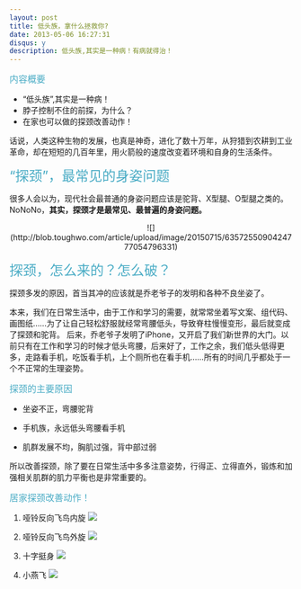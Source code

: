 ```yaml
---
layout: post
title: 低头族，拿什么拯救你?
date: 2013-05-06 16:27:31
disqus: y
description: 低头族,其实是一种病！有病就得治！
---
```

<font color=#4AACC5 size=3>内容概要</font>

- “低头族”,其实是一种病！
- 脖子控制不住的前探，为什么？
- 在家也可以做的探颈改善动作！

话说，人类这种生物的发展，也真是神奇，进化了数十万年，从狩猎到农耕到工业革命，却在短短的几百年里，用火箭般的速度改变着环境和自身的生活条件。 

<font color=#4AACC5 size=5>“探颈”，最常见的身姿问题 </font>

很多人会以为，现代社会最普通的身姿问题应该是驼背、X型腿、O型腿之类的。NoNoNo，**其实，探颈才是最常见、最普遍的身姿问题。**


<center>
![](http://blob.toughwo.com/article/upload/image/20150715/6357255090424777054796331)
</center>


<font color=#4AACC5 size=5>探颈，怎么来的？怎么破？ </font>

探颈多发的原因，首当其冲的应该就是乔老爷子的发明和各种不良坐姿了。

本来，我们在日常生活中，由于工作和学习的需要，就常常坐着写文案、组代码、画图纸……为了让自己轻松舒服就经常弯腰低头，导致脊柱慢慢变形，最后就变成了探颈和驼背。 
后来，乔老爷子发明了iPhone，又开启了我们新世界的大门。以前只有在工作和学习的时候才低头弯腰，后来好了，工作之余，我们低头低得更多，走路看手机，吃饭看手机，上个厕所也在看手机……所有的时间几乎都处于一个不正常的生理姿势。

<font color=#4AACC5 size=3>探颈的主要原因</font>

- 坐姿不正，弯腰驼背

- 手机族，永远低头弯腰看手机

- 肌群发展不均，胸肌过强，背中部过弱

所以改善探颈，除了要在日常生活中多多注意姿势，行得正、立得直外，锻炼和加强相关肌群的肌力平衡也是非常重要的。

<font color=#4AACC5 size=3>居家探颈改善动作！</font>


1. 哑铃反向飞鸟内旋
![](http://blob.toughwo.com/article/upload/image/20150715/6357255090495514787181294)

2. 哑铃反向飞鸟外旋
![](http://blob.toughwo.com/article/upload/image/20150715/6357255090508015169909772)


3. 十字挺身
![](http://blob.toughwo.com/article/upload/image/20150715/6357255090526763782853404)

4. 小燕飞
![](http://blob.toughwo.com/article/upload/image/20150715/6357255090533014166366729)
